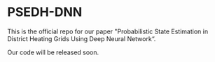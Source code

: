 # PSEDH-DNN
This is the official repo for our paper "Probabilistic State Estimation in District Heating Grids Using Deep Neural Network“.

Our code will be released soon.
